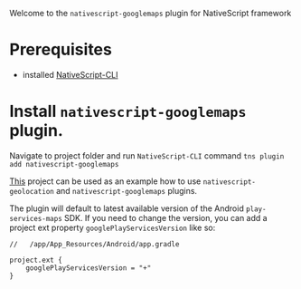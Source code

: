 Welcome to the `nativescript-googlemaps` plugin for NativeScript framework 

# Prerequisites
- installed [NativeScript-CLI](https://github.com/NativeScript/nativescript-cli)

# Install `nativescript-googlemaps` plugin.

Navigate to project folder and run `NativeScript-CLI` command `tns plugin add nativescript-googlemaps`

[This](https://github.com/NativeScript/nativescript-geolocation-demo) project can be used as an example how to use `nativescript-geolocation` and `nativescript-googlemaps` plugins.

The plugin will default to latest available version of the Android `play-services-maps` SDK.  If you need to change the version, you can add a project ext property `googlePlayServicesVersion` like so:

```
//   /app/App_Resources/Android/app.gradle

project.ext {
    googlePlayServicesVersion = "+"
}
```
